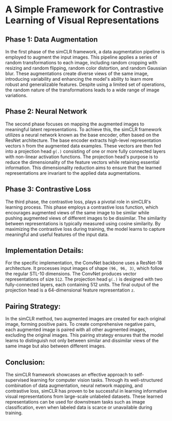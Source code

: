 # A Simple Framework for Contrastive Learning of Visual Representations

## Phase 1: Data Augmentation
In the first phase of the simCLR framework, a data augmentation pipeline is employed to augment the input images. This pipeline applies a series of random transformations to each image, including random cropping with resizing and random flipping, random color distortion, and random Gaussian blur. These augmentations create diverse views of the same image, introducing variability and enhancing the model's ability to learn more robust and generalizable features. Despite using a limited set of operations, the random nature of the transformations leads to a wide range of image variations.

## Phase 2: Neural Network
The second phase focuses on mapping the augmented images to meaningful latent representations. To achieve this, the simCLR framework utilizes a neural network known as the base encoder, often based on the ResNet architecture. The base encoder extracts high-level representation vectors `h` from the augmented data examples. These vectors are then fed into a projection head `g(.)` consisting of one or more fully connected layers with non-linear activation functions. The projection head's purpose is to reduce the dimensionality of the feature vectors while retaining essential information. This dimensionality reduction aims to ensure that the learned representations are invariant to the applied data augmentations.

## Phase 3: Contrastive Loss
The third phase, the contrastive loss, plays a pivotal role in simCLR's learning process. This phase employs a contrastive loss function, which encourages augmented views of the same image to be similar while pushing augmented views of different images to be dissimilar. The similarity between representations is typically measured using cosine similarity. By maximizing the contrastive loss during training, the model learns to capture meaningful and useful features of the input data.

## Implementation Details:
For the specific implementation, the ConvNet backbone uses a ResNet-18 architecture. It processes input images of shape `(96, 96, 3)`, which follow the regular STL-10 dimensions. The ConvNet produces vector representations of size `512`. The projection head `g(.)` is designed with two fully-connected layers, each containing 512 units. The final output of the projection head is a 64-dimensional feature representation `z`.

## Pairing Strategy:
In the simCLR method, two augmented images are created for each original image, forming positive pairs. To create comprehensive negative pairs, each augmented image is paired with all other augmented images, excluding the original images. This pairing strategy ensures that the model learns to distinguish not only between similar and dissimilar views of the same image but also between different images.

## Conclusion:
The simCLR framework showcases an effective approach to self-supervised learning for computer vision tasks. Through its well-structured combination of data augmentation, neural network mapping, and contrastive loss, simCLR has proven to be successful in learning informative visual representations from large-scale unlabeled datasets. These learned representations can be used for downstream tasks such as image classification, even when labeled data is scarce or unavailable during training.

